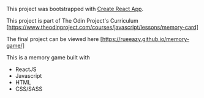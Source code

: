 This project was bootstrapped with [Create React App](https://github.com/facebook/create-react-app).

This project is part of The Odin Project's Curriculum [https://www.theodinproject.com/courses/javascript/lessons/memory-card]

The final project can be viewed here [https://rueeazy.github.io/memory-game/]

This is a memory game built with 
- ReactJS
- Javascript
- HTML
- CSS/SASS
